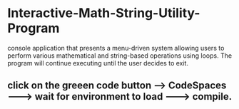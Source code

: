 # Interactive-Math-String-Utility-Program
 console application that presents a menu-driven system allowing users to perform various mathematical and string-based operations using loops. The program will continue executing until the user decides to exit.

 ## click on the greeen code button --> CodeSpaces ---> wait for environment to load ---> compile. 

 